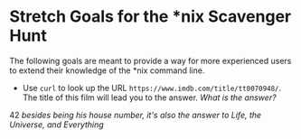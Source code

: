 # Stretch Goals for the *nix Scavenger Hunt

The following goals are meant to provide a way for more experienced users to
extend their knowledge of the *nix command line.

* Use `curl` to look up the URL `https://www.imdb.com/title/tt0070948/`. The title of this film will lead you to the answer. *What is the answer?*

42
 *besides being his house number, it's also the answer to Life, the Universe, and Everything*